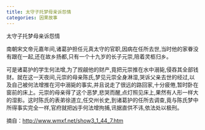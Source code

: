 ```yaml
---
title: 太守子托梦母亲诉怨情
categories: 因果故事
---
```


	   
太守子托梦母亲诉怨情

南朝宋文帝元嘉年间,诸葛护担任元真太守的官职,因病在任所去世,当时他的家眷没有跟在一起,还在故乡扬都,只有一个十九岁的长子元崇,陪着灵柩归乡。

可是诸葛护的学生何法增,为了觊觎他的财产,竟把元崇推在水中溺毙,侵吞其全部钱财。就在这一天夜间,元崇的母亲陈氏,梦见元崇全身淋湿,哭诉父亲去世的经过,以及自己被何法增推在河中溺毙的事实,并且说走了很远的路回家,十分疲倦,暂时卧在窗前的床上。元崇的母亲得了这个恶梦,悲哭而醒,点灯照见床上,果然有人形一样大的湿影。这时陈氏的表弟徐道立,任交州长史,到诸葛护的任所去调查,竟与陈氏梦中所得事实完全一样,官府就把凶手何法增拘捕,讯据直供不讳,依法处以极刑。


摘自：http://www.wmxf.net/show3_1_44_7.htm